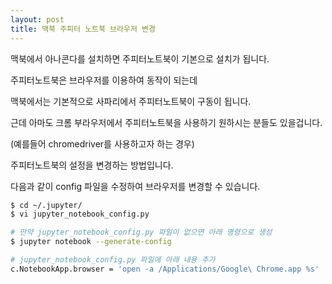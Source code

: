 ```yaml
---
layout: post
title: 맥북 주피터 노트북 브라우저 변경
---
```


맥북에서 아나콘다를 설치하면 주피터노트북이 기본으로 설치가 됩니다.

주피터노트북은 브라우저를 이용하여 동작이 되는데

맥북에서는 기본적으로 사파리에서 주피터노트북이 구동이 됩니다.

근데 아마도 크롬 부라우저에서 주피터노트북을 사용하기 원하시는 분들도 있을겁니다.

(예를들어 chromedriver를 사용하고자 하는 경우)

주피터노트북의 설정을 변경하는 방법입니다.

다음과 같이 config 파일을 수정하여 브라우저를 변경할 수 있습니다.

```bash
$ cd ~/.jupyter/
$ vi jupyter_notebook_config.py

# 만약 jupyter_notebook_config.py 파일이 없으면 아래 명령으로 생성
$ jupyter notebook --generate-config

# jupyter_notebook_config.py 파일에 아래 내용 추가
c.NotebookApp.browser = 'open -a /Applications/Google\ Chrome.app %s'
```